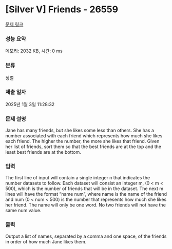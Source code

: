 # [Silver V] Friends - 26559 

[문제 링크](https://www.acmicpc.net/problem/26559) 

### 성능 요약

메모리: 2032 KB, 시간: 0 ms

### 분류

정렬

### 제출 일자

2025년 1월 3일 11:28:32

### 문제 설명

<p>Jane has many friends, but she likes some less than others. She has a number associated with each friend which represents how much she likes each friend. The higher the number, the more she likes that friend. Given her list of friends, sort them so that the best friends are at the top and the least best friends are at the bottom.</p>

### 입력 

 <p>The first line of input will contain a single integer n that indicates the number datasets to follow. Each dataset will consist an integer m, (0 < m < 500), which is the number of friends that will be in the dataset. The next m lines will have the format “name num”, where name is the name of the friend and num (0 < num < 500) is the number that represents how much she likes her friend. The name will only be one word. No two friends will not have the same num value.</p>

### 출력 

 <p>Output a list of names, separated by a comma and one space, of the friends in order of how much Jane likes them.</p>

